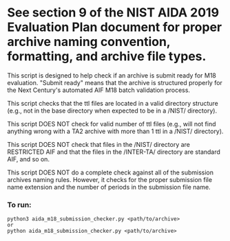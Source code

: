# See section 9 of the NIST AIDA 2019 Evaluation Plan document for proper archive naming convention, formatting, and archive file types. #

This script is designed to help check if an archive is submit ready for M18 evaluation. 
"Submit ready" means that the archive is structured properly for the Next Century's automated AIF M18 batch validation process.

This script checks that the ttl files are located in a valid directory structure (e.g., not in the base directory when expected to be in a /NIST/ directory).

This script DOES NOT check for valid number of ttl files (e.g., will not find anything wrong with a TA2 archive with more than 1 ttl in a /NIST/ directory).

This script DOES NOT check that files in the /NIST/ directory are RESTRICTED AIF and that the files in the /INTER-TA/ directory are standard AIF, and so on. 

This script DOES NOT do a complete check against all of the submission archives naming rules. However, it checks for the proper submission file name extension and the number of periods in the submission file name.

### To run: ###

    python3 aida_m18_submission_checker.py <path/to/archive>
    or
    python aida_m18_submission_checker.py <path/to/archive>
    
    
    
